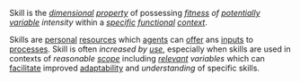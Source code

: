 Skill is the *[dimensional](https://github.com/gcassel/Modular-Organization-Terminology/blob/master/terms/dimension.md) [property](https://github.com/gcassel/Modular-Organization-Terminology/blob/master/terms/property.md)* of possessing *[fitness](https://github.com/gcassel/Modular-Organization-Terminology/blob/master/terms/fitness.md) of [potentially](https://github.com/gcassel/Modular-Organization-Terminology/blob/master/terms/potential.md) [variable](https://github.com/gcassel/Modular-Organization-Terminology/blob/master/terms/variable.md) intensity* within a *[specific](https://github.com/gcassel/Modular-Organization-Terminology/blob/master/terms/specific.md) [functional](https://github.com/gcassel/Modular-Organization-Terminology/blob/master/terms/function.md) [context](https://github.com/gcassel/Modular-Organization-Terminology/blob/master/terms/context.md)*.

Skills are [personal](https://github.com/gcassel/Modular-Organization-Terminology/blob/master/terms/personal.md) [resources](https://github.com/gcassel/Modular-Organization-Terminology/blob/master/terms/resource.md) which [agents](https://github.com/gcassel/Modular-Organization-Terminology/blob/master/terms/agent.md) can [offer](https://github.com/gcassel/Modular-Organization-Terminology/blob/master/terms/offer.md) ans [inputs](https://github.com/gcassel/Modular-Organization-Terminology/blob/master/terms/input.md) to [processes](https://github.com/gcassel/Modular-Organization-Terminology/blob/master/terms/process.md).  Skill is often *increased by [use](https://github.com/gcassel/Modular-Organization-Terminology/blob/master/terms/use.md)*, especially when skills are used in contexts of *reasonable [scope](https://github.com/gcassel/Modular-Organization-Terminology/blob/master/terms/scope.md)* including *[relevant](https://github.com/gcassel/Modular-Organization-Terminology/blob/master/terms/relevance.md) variables* which can [facilitate](https://github.com/gcassel/Modular-Organization-Terminology/blob/master/terms/facilitation.md) improved [adaptability](https://github.com/gcassel/Modular-Organization-Terminology/blob/master/terms/adapt.md) and *understanding* of specific skills.
